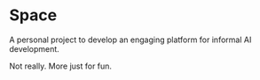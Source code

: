 # Space
A personal project to develop an engaging platform for informal AI development.

Not really. More just for fun.
